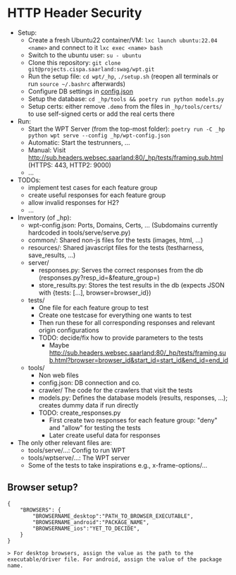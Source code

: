 # HTTP Header Security

- Setup:
    - Create a fresh Ubuntu22 container/VM: `lxc launch ubuntu:22.04 <name>` and connect to it `lxc exec <name> bash`
    - Switch to the ubuntu user: `su - ubuntu`
    - Clone this repository: `git clone git@projects.cispa.saarland:swag/wpt.git`
    - Run the setup file: `cd wpt/_hp`, `./setup.sh` (reopen all terminals or run `source ~/.bashrc` afterwards)
    - Configure DB settings in [config.json](config.json)
    - Setup the database: `cd _hp/tools && poetry run python models.py`
    - Setup certs: either remove `.demo` from the files in `_hp/tools/certs/` to use self-signed certs or add the real certs there
- Run:
    - Start the WPT Server (from the top-most folder): `poetry run -C _hp python wpt serve --config _hp/wpt-config.json`
    - Automatic: Start the testrunners, ...
    - Manual: Visit http://sub.headers.websec.saarland:80/_hp/tests/framing.sub.html (HTTPS: 443, HTTP2: 9000)
    - ...
- TODOs:
    - implement test cases for each feature group
    - create useful responses for each feature group
    - allow invalid responses for H2?
    - ...
- Inventory (of _hp):
    - wpt-config.json: Ports, Domains, Certs, ... (Subdomains currently hardcoded in tools/serve/serve.py)
    - common/: Shared non-js files for the tests (images, html, ...)
    - resources/: Shared javascript files for the tests (testharness, save_results, ...)
    - server/
        - responses.py: Serves the correct responses from the db (responses.py?resp_id=<int>&feature_group=<str>)
        - store_results.py: Stores the test results in the db (expects JSON with {tests: [...], browser=browser_id})
    - tests/
        - One file for each feature group to test
        - Create one testcase for everything one wants to test
        - Then run these for all corresponding responses and relevant origin configurations
        - TODO: decide/fix how to provide parameters to the tests
            - Maybe http://sub.headers.websec.saarland:80/_hp/tests/framing.sub.html?browser=browser_id&start_id=start_id&end_id=end_id
    - tools/
        - Non web files
        - config.json: DB connection and co.
        - crawler/ The code for the crawlers that visit the tests
        - models.py: Defines the database models (results, responses, ...); creates dummy data if run directly
        - TODO: create_responses.py
            - First create two responses for each feature group: "deny" and "allow" for testing the tests
            - Later create useful data for responses
- The only other relevant files are:
    - tools/serve/...: Config to run WPT
    - tools/wptserve/...: The WPT server
    - Some of the tests to take inspirations e.g., x-frame-options/...


## Browser setup?
```
{
    "BROWSERS": {
        "BROWSERNAME_desktop":"PATH_TO_BROWSER_EXECUTABLE",
        "BROWSERNAME_android":"PACKAGE_NAME",
        "BROWSERNAME_ios":"YET_TO_DECIDE",
    }
}

> For desktop browsers, assign the value as the path to the executable/driver file. For android, assign the value of the package name.

```